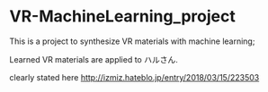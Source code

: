 # VR-MachineLearning_project

This is a project to synthesize VR materials with machine learning;

Learned VR materials are applied to ハルさん.

clearly stated here
http://izmiz.hateblo.jp/entry/2018/03/15/223503
